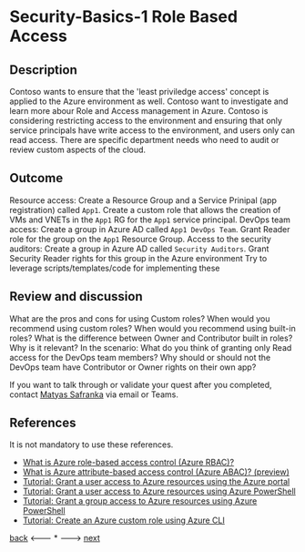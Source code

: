 # Security-Basics-1 Role Based Access

## Description

Contoso wants to ensure that the 'least priviledge access' concept is applied to the Azure environment as well. Contoso want to investigate and learn more abour Role and Access management in Azure. Contoso is considering restricting access to the environment and ensuring that only service principals have write access to the environment, and users only can read access. 
There are specific department needs who need to audit or review custom aspects of the cloud.


## Outcome

Resource access: Create a Resource Group and a Service Prinipal (app registration) called `App1`. Create a custom role that allows the creation of VMs and VNETs in the `App1` RG for the `App1` service principal. 
DevOps team access: Create a group in Azure AD called `App1 DevOps Team`. Grant Reader role for the group on the `App1` Resource Group.
Access to the security auditors: Create a group in Azure AD called `Security Auditors`. Grant Security Reader rights for this group in the Azure environment
Try to leverage scripts/templates/code for implementing these

## Review and discussion
What are the pros and cons for using Custom roles?
When would you recommend using custom roles? When would you recommend using built-in roles?
What is the difference between Owner and Contributor built in roles? Why is it relevant?
In the scenario: What do you think of granting only Read access for the DevOps team members? Why should or should not the DevOps team have Contributor or Owner rights on their own app?

If you want to talk through or validate your quest after you completed, contact [Matyas Safranka](mailto:matyas@microsoft.com) via email or Teams.

## References

It is not mandatory to use these references.

- [What is Azure role-based access control (Azure RBAC)?](https://docs.microsoft.com/en-us/azure/role-based-access-control/overview)
- [What is Azure attribute-based access control (Azure ABAC)? (preview)](https://docs.microsoft.com/en-us/azure/role-based-access-control/conditions-overview)
- [Tutorial: Grant a user access to Azure resources using the Azure portal](https://docs.microsoft.com/en-us/azure/role-based-access-control/quickstart-assign-role-user-portal)
- [Tutorial: Grant a user access to Azure resources using Azure PowerShell](https://docs.microsoft.com/en-us/azure/role-based-access-control/tutorial-role-assignments-user-powershell)
- [Tutorial: Grant a group access to Azure resources using Azure PowerShell](https://docs.microsoft.com/en-us/azure/role-based-access-control/tutorial-role-assignments-group-powershell)
- [Tutorial: Create an Azure custom role using Azure CLI](https://docs.microsoft.com/en-us/azure/role-based-access-control/tutorial-custom-role-cli)


[back](../Security.md) <--- * ---> [next](./security-basics-2.md)